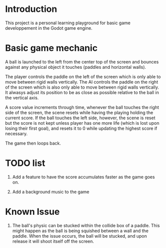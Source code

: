 # Introduction
This project is a personal learning playground for basic game developpement in
the Godot game engine.

# Basic game mechanic
A ball is launched to the left from the center top of the screen and bounces against any physical 
object it touches (paddles and horizontal walls). 

The player controls the paddle on the left of the screen which is only able to move between rigid 
walls vertically. The AI controls the paddle on the right of the screen which is also only able to 
move between rigid walls vertically. It alwasys adjust its position to be  as close as possible 
relative to the ball in the vertical axis.

A score value increments through time, whenever the ball touches the right side of the screen, the 
scene resets while having the playing holding the current score. If the ball touches the left side, 
however, the scene is reset but the score is not kept unless player has one more life (which is lost
upon losing their first goal), and resets it to 0 while updating the highest score if necessary.

The game then loops back.

# TODO list
1. Add a feature to have the score accumulates faster as the game goes on.

2. Add a background music to the game

# Known Issue
1. The ball's physic can be stucked within the collide box of a paddle. This might happen as the 
ball is being squished between a wall and the paddle. When the issue occurs, the ball will be 
stucked,  and upon release it will shoot itself off the screen.

